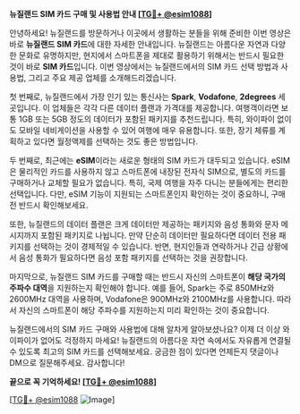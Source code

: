 **뉴질랜드 SIM 카드 구매 및 사용법 안내 [[TG💪+ @esim1088](https://t.me/s/esim1088)]**

안녕하세요! 뉴질랜드를 방문하거나 이곳에서 생활하는 분들을 위해 준비한 이번 영상은 바로 **뉴질랜드 SIM 카드**에 대한 자세한 안내입니다. 뉴질랜드는 아름다운 자연과 다양한 문화로 유명하지만, 현지에서 스마트폰을 제대로 활용하기 위해서는 반드시 필요한 것이 바로 **SIM 카드**입니다. 이번 영상에서는 뉴질랜드에서의 SIM 카드 선택 방법과 사용법, 그리고 주요 제공 업체를 소개해드리겠습니다.

첫 번째로, 뉴질랜드에서 가장 인기 있는 통신사는 **Spark**, **Vodafone**, **2degrees** 세 곳입니다. 이 업체들은 각각 다른 데이터 플랜과 가격대를 제공합니다. 여행객이라면 보통 1GB 또는 5GB 정도의 데이터가 포함된 패키지를 추천드립니다. 특히, 와이파이 없이도 모바일 네비게이션을 사용할 수 있어 여행에 매우 유용합니다. 또한, 장기 체류를 계획하고 있다면 월정액제를 선택하는 것도 좋은 방법입니다.

두 번째로, 최근에는 **eSIM**이라는 새로운 형태의 SIM 카드가 대두되고 있습니다. eSIM은 물리적인 카드를 사용하지 않고 스마트폰에 내장된 전자식 SIM으로, 별도의 카드를 구매하거나 교체할 필요가 없습니다. 특히, 국제 여행을 자주 다니는 분들에게는 편리한 선택입니다. 다만, eSIM 기능이 지원되는 스마트폰인지 확인하는 것이 중요하니, 구매 전 반드시 확인해보세요.

또한, 뉴질랜드의 데이터 플랜은 크게 데이터만 제공하는 패키지와 음성 통화와 문자 메시지까지 포함된 패키지로 나뉩니다. 만약 단순히 데이터만 필요하다면 데이터 전용 패키지를 선택하는 것이 경제적일 수 있습니다. 반면, 현지인들과 연락하거나 긴급 상황에서 음성 통화가 필요하다면 음성 포함 패키지를 선택하는 것을 권장합니다.

마지막으로, 뉴질랜드 SIM 카드를 구매할 때는 반드시 자신의 스마트폰이 **해당 국가의 주파수 대역**을 지원하는지 확인해야 합니다. 예를 들어, Spark는 주로 850MHz와 2600MHz 대역을 사용하며, Vodafone은 900MHz와 2100MHz를 사용합니다. 따라서 자신의 스마트폰이 해당 주파수를 지원하는지 미리 확인하는 것이 중요합니다.

뉴질랜드에서의 SIM 카드 구매와 사용법에 대해 알차게 알아보셨나요? 이제 더 이상 와이파이가 없어도 걱정하지 마세요! 뉴질랜드의 아름다운 자연 속에서도 자유롭게 연결될 수 있도록 최고의 SIM 카드를 선택해보세요. 궁금한 점이 있다면 언제든지 댓글이나 DM으로 질문해주세요. 감사합니다! 

**끝으로 꼭 기억하세요! [[TG💪+ @esim1088](https://t.me/s/esim1088)]**

[[TG💪+ @esim1088](https://t.me/s/esim1088) ![Image](https://i.postimg.cc/Y0z9fWf4/image.png)]